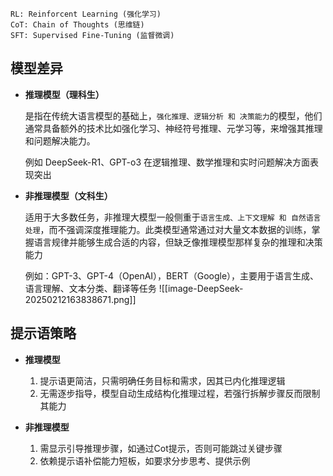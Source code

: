 
	RL: Reinforcent Learning (强化学习)
	CoT: Chain of Thoughts (思维链)
	SFT: Supervised Fine-Tuning (监督微调)

##  模型差异

- **推理模型（理科生）**

	是指在传统大语言模型的基础上，`强化推理、逻辑分析 和 决策能力`的模型，他们通常具备额外的技术比如强化学习、神经符号推理、元学习等，来增强其推理和问题解决能力。
	
	例如 DeepSeek-R1、GPT-o3 在逻辑推理、数学推理和实时问题解决方面表现突出


-  **非推理模型（文科生）**

	适用于大多数任务，非推理大模型一般侧重于`语言生成、上下文理解 和 自然语言处理`，而不强调深度推理能力。此类模型通常通过对大量文本数据的训练，掌握语言规律并能够生成合适的内容，但缺乏像推理模型那样复杂的推理和决策能力
	
	例如：GPT-3、GPT-4（OpenAI），BERT（Google），主要用于语言生成、语言理解、文本分类、翻译等任务
	![[image-DeepSeek-20250212163838671.png]]


## 提示语策略


-  **推理模型**

	1.  提示语更简洁，只需明确任务目标和需求，因其已内化推理逻辑
	2.  无需逐步指导，模型自动生成结构化推理过程，若强行拆解步骤反而限制其能力


-  **非推理模型**

	1.  需显示引导推理步骤，如通过Cot提示，否则可能跳过关键步骤
	2.  依赖提示语补偿能力短板，如要求分步思考、提供示例